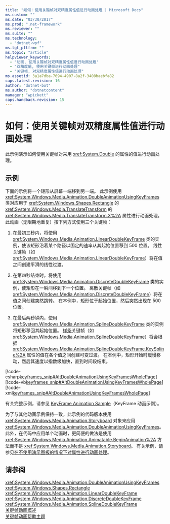 ```yaml
---
title: "如何：使用关键帧对双精度属性值进行动画处理 | Microsoft Docs"
ms.custom: ""
ms.date: "03/30/2017"
ms.prod: ".net-framework"
ms.reviewer: ""
ms.suite: ""
ms.technology: 
  - "dotnet-wpf"
ms.tgt_pltfrm: ""
ms.topic: "article"
helpviewer_keywords: 
  - "动画, 使用关键帧对双精度属性值进行动画处理"
  - "双精度值, 使用关键帧进行动画处理"
  - "关键帧, 对双精度属性值进行动画处理"
ms.assetid: 3a1a7dba-7694-4907-8a2f-3408baebfa82
caps.latest.revision: 16
author: "dotnet-bot"
ms.author: "dotnetcontent"
manager: "wpickett"
caps.handback.revision: 15
---
```

# 如何：使用关键帧对双精度属性值进行动画处理
此示例演示如何使用关键帧对采用 <xref:System.Double> 的属性的值进行动画处理。  
  
## 示例  
 下面的示例将一个矩形从屏幕一端移到另一端。  此示例使用 <xref:System.Windows.Media.Animation.DoubleAnimationUsingKeyFrames> 类对应用于 <xref:System.Windows.Shapes.Rectangle> 的 <xref:System.Windows.Media.TranslateTransform> 的 <xref:System.Windows.Media.TranslateTransform.X%2A> 属性进行动画处理。  此动画（无限期地重复）按下列方式使用三个关键帧：  
  
1.  在最初三秒内，将使用 <xref:System.Windows.Media.Animation.LinearDoubleKeyFrame> 类的实例，使该矩形沿着某个路径以固定的速率从其起始位置移到 500 位置。  线性关键帧（如 <xref:System.Windows.Media.Animation.LinearDoubleKeyFrame>）将在值之间创建平滑的线性过渡。  
  
2.  在第四秒结束时，将使用 <xref:System.Windows.Media.Animation.DiscreteDoubleKeyFrame> 类的实例，使矩形在一瞬间移到下一个位置。  离散关键帧（如 <xref:System.Windows.Media.Animation.DiscreteDoubleKeyFrame>）将在值之间创建突然跳转。  在本例中，矩形位于起始位置，然后突然出现在 500 位置。  
  
3.  在最后两秒钟内，使用 <xref:System.Windows.Media.Animation.SplineDoubleKeyFrame> 类的实例将矩形移回其起始位置。  [样条](GTMT)关键帧（如 <xref:System.Windows.Media.Animation.SplineDoubleKeyFrame>）将会根据 <xref:System.Windows.Media.Animation.SplineDoubleKeyFrame.KeySpline%2A> 属性的值在各个值之间创建可变过渡。  在本例中，矩形开始时缓慢移动，然后其速度以指数级加快，直到时间段结束。  
  
 [!code-csharp[keyframes_snip#AltDoubleAnimationUsingKeyFramesWholePage](../../../../samples/snippets/csharp/VS_Snippets_Wpf/keyframes_snip/CSharp/AltDoubleAnimationUsingKeyFramesExample.cs#altdoubleanimationusingkeyframeswholepage)]
 [!code-vb[keyframes_snip#AltDoubleAnimationUsingKeyFramesWholePage](../../../../samples/snippets/visualbasic/VS_Snippets_Wpf/keyframes_snip/visualbasic/altdoubleanimationusingkeyframesexample.vb#altdoubleanimationusingkeyframeswholepage)]
 [!code-xml[keyframes_snip#AltDoubleAnimationUsingKeyFramesWholePage](../../../../samples/snippets/xaml/VS_Snippets_Wpf/keyframes_snip/XAML/AltDoubleAnimationUsingKeyFramesExample.xaml#altdoubleanimationusingkeyframeswholepage)]  
  
 有关完整示例，请参见 [KeyFrame Animation Sample](http://go.microsoft.com/fwlink/?LinkID=160012)（KeyFrame 动画示例）。  
  
 为了与其他动画示例保持一致，此示例的代码版本使用 <xref:System.Windows.Media.Animation.Storyboard> 对象来应用 <xref:System.Windows.Media.Animation.DoubleAnimationUsingKeyFrames>。  此外，在代码中应用单个动画时，更简便的做法是使用 <xref:System.Windows.Media.Animation.Animatable.BeginAnimation%2A> 方法而不是 <xref:System.Windows.Media.Animation.Storyboard>。  有关示例，请参见[在不使用演示图板的情况下对属性进行动画处理](../../../../docs/framework/wpf/graphics-multimedia/how-to-animate-a-property-without-using-a-storyboard.md)。  
  
## 请参阅  
 <xref:System.Windows.Media.Animation.DoubleAnimationUsingKeyFrames>   
 <xref:System.Windows.Shapes.Rectangle>   
 <xref:System.Windows.Media.Animation.LinearDoubleKeyFrame>   
 <xref:System.Windows.Media.Animation.DiscreteDoubleKeyFrame>   
 <xref:System.Windows.Media.Animation.SplineDoubleKeyFrame>   
 [关键帧动画概述](../../../../docs/framework/wpf/graphics-multimedia/key-frame-animations-overview.md)   
 [关键帧动画帮助主题](../../../../docs/framework/wpf/graphics-multimedia/key-frame-animation-how-to-topics.md)